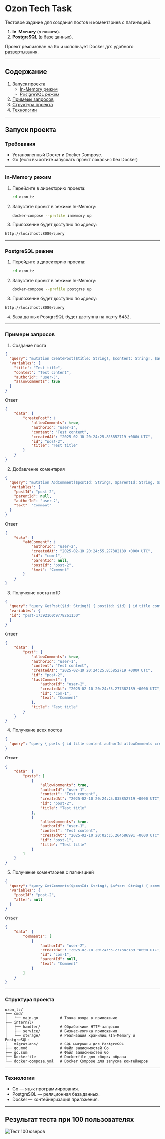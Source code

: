 # Ozon Tech Task

Тестовое задание для создания постов и коментариев с пагинацией.

1. **In-Memory** (в памяти).
2. **PostgreSQL** (в базе данных).

Проект реализован на Go и использует Docker для удобного развертывания.

---

## **Содержание**
1. [Запуск проекта](#запуск-проекта)
   - [In-Memory режим](#in-memory-режим)
   - [PostgreSQL режим](#postgresql-режим)
2. [Примеры запросов](#примеры-запросов)
3. [Структура проекта](#структура-проекта)
4. [Технологии](#технологии)

---

## **Запуск проекта**

### **Требования**
- Установленный Docker и Docker Compose.
- Go (если вы хотите запускать проект локально без Docker).

---

### **In-Memory режим**

1. Перейдите в директорию проекта:
   ```bash
   cd ozon_tz
   ```

2. Запустите проект в режиме In-Memory:
   ```bash
   docker-compose --profile inmemory up
   ```

3. Приложение будет доступно по адресу:
  ```bash
  http://localhost:8080/query
  ```

---

### **PostgreSQL режим**

1. Перейдите в директорию проекта:
   ```bash
   cd ozon_tz
   ```

2. Запустите проект в режиме In-Memory:
   ```bash
   docker-compose --profile postgres up
   ```

3. Приложение будет доступно по адресу:
  ```bash
  http://localhost:8080/query
  ```
4. База данных PostgreSQL будет доступна на порту 5432.

---

### **Примеры запросов**

1. Создание поста
```json
{
  "query": "mutation CreatePost($title: String!, $content: String!, $authorId: String!, $allowComments: Boolean!) { createPost(title: $title, content: $content, authorId: $authorId, allowComments: $allowComments) { id title content authorId allowComments createdAt } }",
  "variables": {
    "title": "Test title",
    "content": "Test content",
    "authorId": "user-1",
    "allowComments": true
  }
}
```

Ответ
```json
{
    "data": {
        "createPost": {
            "allowComments": true,
            "authorId": "user-1",
            "content": "Test content",
            "createdAt": "2025-02-10 20:24:25.835852719 +0000 UTC",
            "id": "post-2",
            "title": "Test title"
        }
    }
}
```

2. Добавление коментария
```json
{
  "query": "mutation AddComment($postId: String!, $parentId: String, $authorId: String!, $text: String!) { addComment(postId: $postId, parentId: $parentId, authorId: $authorId, text: $text) { id postId parentId authorId text createdAt } }",
  "variables": {
    "postId": "post-2",
    "parentId": null,
    "authorId": "user-2",
    "text": "Comment"
  }
}
```

Ответ
```json
{
    "data": {
        "addComment": {
            "authorId": "user-2",
            "createdAt": "2025-02-10 20:24:55.277382189 +0000 UTC",
            "id": "com-1",
            "parentId": null,
            "postId": "post-2",
            "text": "Comment"
        }
    }
}
```

3. Получение поста по ID
```json
{
  "query": "query GetPost($id: String!) { post(id: $id) { id title content authorId allowComments createdAt lastComment { id text authorId createdAt } } }",
  "variables": {
  "id": "post-1739216059778261130"
  }
}
```

Ответ
```json
{
    "data": {
        "post": {
            "allowComments": true,
            "authorId": "user-1",
            "content": "Test content",
            "createdAt": "2025-02-10 20:24:25.835852719 +0000 UTC",
            "id": "post-2",
            "lastComment": {
                "authorId": "user-2",
                "createdAt": "2025-02-10 20:24:55.277382189 +0000 UTC",
                "id": "com-1",
                "text": "Comment"
            },
            "title": "Test title"
        }
    }
}
```

4. Получение всех постов
```json
{
  "query": "query { posts { id title content authorId allowComments createdAt } }"
}
```

Ответ
```json
{
    "data": {
        "posts": [
            {
                "allowComments": true,
                "authorId": "user-1",
                "content": "Test content",
                "createdAt": "2025-02-10 20:24:25.835852719 +0000 UTC",
                "id": "post-2",
                "title": "Test title"
            },
            {
                "allowComments": true,
                "authorId": "user-1",
                "content": "Test content",
                "createdAt": "2025-02-10 20:02:15.264586991 +0000 UTC",
                "id": "post-1",
                "title": "Test title"
            }
        ]
    }
}
```

5. Получение коментариев с пагинацией
```json
{
  "query": "query GetComments($postId: String!, $after: String) { comments(postId: $postId, after: $after) { id text authorId parentId createdAt } }",
  "variables": {
    "postId": "post-2",
    "after": null
  }
}
```

Ответ
```json
{
    "data": {
        "comments": [
            {
                "authorId": "user-2",
                "createdAt": "2025-02-10 20:24:55.277382189 +0000 UTC",
                "id": "com-1",
                "parentId": null,
                "text": "Comment"
            }
        ]
    }
}
```

---

### **Структура проекта**

```
ozon_tz/
├── cmd/
│   └── main.go          # Точка входа в приложение
├── internal/
│   ├── handler/         # Обработчики HTTP-запросов
│   ├── service/         # Бизнес-логика приложения
│   └── storage/         # Реализация хранилищ (In-Memory и PostgreSQL)
├── migrations/          # SQL-миграции для PostgreSQL
├── go.mod               # Файл зависимостей Go
├── go.sum               # Файл зависимостей Go
├── Dockerfile           # Dockerfile для сборки образа
└── docker-compose.yml   # Docker Compose для запуска контейнеров
```

---

### **Технологии**

- Go — язык программирования.
- PostgreSQL — реляционная база данных.
- Docker — контейнеризация приложения.

---

## **Результат теста при 100 пользователях**
![Тест 100 юзеров](https://github.com/user-attachments/assets/26019097-e5ac-4fdc-97a7-2d74331c3183)
